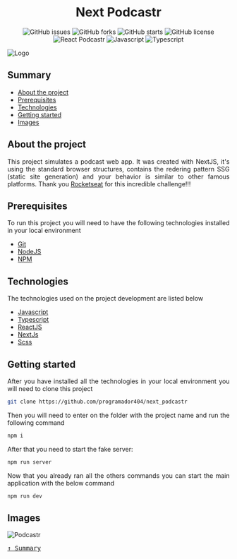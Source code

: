 <div align='justify'>

<div align='center'>

# **Next Podcastr**

</div>

<div align='center'>

![GitHub issues](https://img.shields.io/github/issues/programador404/next_podcastr)
![GitHub forks](https://img.shields.io/github/forks/programador404/next_podcastr)
![GitHub starts](https://img.shields.io/github/stars/programador404/next_podcastr)
![GitHub license](https://img.shields.io/github/license/programador404/next_podcastr)
![React Podcastr](https://img.shields.io/badge/React-components-orange)
![Javascript](https://img.shields.io/badge/Javascript-Language-yellow)
![Typescript](https://img.shields.io/badge/Typescript-Typing-blue)

</div>

![Logo](https://user-images.githubusercontent.com/48457700/116119400-c8d98000-a694-11eb-9d4b-fbbc1a96fc53.png)

## **Summary**
- [About the project](#about-the-project)
- [Prerequisites](#prerequisites)
- [Technologies](#technologies)
- [Getting started](#getting-started)
- [Images](#images)

## **About the project**
This project simulates a podcast web app. It was created with NextJS, it's using the standard browser structures, contains the redering pattern SSG (static site generation) and your behavior is similar to other famous platforms. Thank you [Rocketseat](https://rocketseat.com.br/) for this incredible challenge!!!

## **Prerequisites**
To run this project you will need to have the following technologies installed in your local environment

- [Git](https://git-scm.com/)
- [NodeJS](https://nodejs.org/en/)
- [NPM](https://www.npmjs.com/)

## **Technologies**
The technologies used on the project development are listed below

- [Javascript](https://developer.mozilla.org/pt-BR/docs/Web/JavaScript)
- [Typescript](https://www.typescriptlang.org/)
- [ReactJS](https://pt-br.reactjs.org/)
- [NextJs](https://nextjs.org/)
- [Scss](https://sass-lang.com/)

## **Getting started**
After you have installed all the technologies in your local environment you will need to clone this project
```sh
git clone https://github.com/programador404/next_podcastr
```

Then you will need to enter on the folder with the project name and run the following command
```sh
npm i
```

After that you need to start the fake server:
```sh
npm run server
```

Now that you already ran all the others commands you can start the main application with the below command
```sh
npm run dev
```

## **Images**
![Podcastr](https://user-images.githubusercontent.com/48457700/116119790-31286180-a695-11eb-808e-e63e2611c812.PNG)

<kbd>[&uarr; Summary](#summary)</kbd>
</div>
